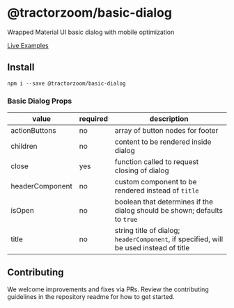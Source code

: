 # @tractorzoom/basic-dialog

Wrapped Material UI basic dialog with mobile optimization

[Live Examples](https://component-library-git-master-tractorzoomdevs.vercel.app/basic-dialog)

## Install

```
npm i --save @tractorzoom/basic-dialog
```

### Basic Dialog Props

| value           | required | description                                                                            |
| --------------- | -------- | -------------------------------------------------------------------------------------- |
| actionButtons   | no       | array of button nodes for footer                                                       |
| children        | no       | content to be rendered inside dialog                                                   |
| close           | yes      | function called to request closing of dialog                                           |
| headerComponent | no       | custom component to be rendered instead of `title`                                     |
| isOpen          | no       | boolean that determines if the dialog should be shown; defaults to `true`              |
| title           | no       | string title of dialog; `headerComponent`, if specified, will be used instead of title |

## Contributing

We welcome improvements and fixes via PRs. Review the contributing guidelines in the repository readme for how to get started.
